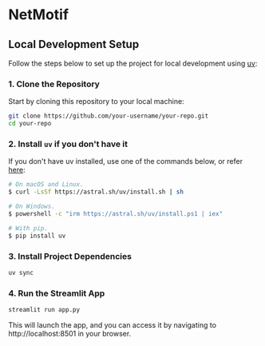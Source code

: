 # NetMotif

## Local Development Setup

Follow the steps below to set up the project for local development using [uv](https://github.com/astral-sh/uv):

### 1. Clone the Repository

Start by cloning this repository to your local machine:

```bash
git clone https://github.com/your-username/your-repo.git
cd your-repo
```

### 2. Install `uv` if you don't have it

If you don't have uv installed, use one of the commands below, or refer [here](https://github.com/astral-sh/uv?tab=readme-ov-file#installation):

```bash
# On macOS and Linux.
$ curl -LsSf https://astral.sh/uv/install.sh | sh

# On Windows.
$ powershell -c "irm https://astral.sh/uv/install.ps1 | iex"

# With pip.
$ pip install uv
```

### 3. Install Project Dependencies

```bash
uv sync
```

### 4. Run the Streamlit App

```bash
streamlit run app.py
```

This will launch the app, and you can access it by navigating to http://localhost:8501 in your browser.

